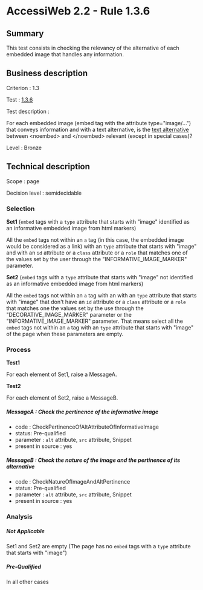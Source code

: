 # AccessiWeb 2.2 - Rule 1.3.6

## Summary

This test consists in checking the relevancy of the alternative of each embedded image that handles any information.

## Business description

Criterion : 1.3

Test : [1.3.6](http://www.accessiweb.org/index.php/accessiweb-22-english-version.html#test-1-3-6)

Test description :

For each embedded image (embed tag with the attribute type=&quot;image/...&quot;) that conveys information and with a text alternative, is the [text alternative](http://www.accessiweb.org/index.php/glossary-76.html#mAltTexteImg) between &lt;noembed&gt; and &lt;/noembed&gt; relevant (except in special cases)?

Level : Bronze

## Technical description

Scope : page

Decision level : semidecidable

### Selection

**Set1** (`embed` tags with a `type` attribute that starts with "image" identified as an informative embedded image from html markers)

All the `embed` tags not within an `a` tag (in this case, the embedded image would be considered as a link) with an `type` attribute that starts with "image" and with an `id` attribute or a `class` attribute or a `role` that matches one of the values set by the user through the "INFORMATIVE_IMAGE_MARKER" parameter.

**Set2** (`embed` tags with a `type` attribute that starts with "image" not identified as an informative embedded image from html markers)

All the `embed` tags not within an `a` tag with an with an `type` attribute that starts with "image" that don't have an `id` attribute or a `class` attribute or a `role` that matches one the values set by the use through the "DECORATIVE_IMAGE_MARKER" parameter or the "INFORMATIVE_IMAGE_MARKER" parameter. That means select all the `embed` tags not within an `a` tag with an `type` attribute that starts with "image" of the page when these parameters are empty.

### Process

**Test1**

For each element of Set1, raise a MessageA.

**Test2**

For each element of Set2, raise a MessageB.

##### MessageA : Check the pertinence of the informative image

-   code : CheckPertinenceOfAltAttributeOfInformativeImage
-   status: Pre-qualified
-   parameter : `alt` attribute, `src` attribute, Snippet
-   present in source : yes

##### MessageB : Check the nature of the image and the pertinence of its alternative

-   code : CheckNatureOfImageAndAltPertinence
-   status: Pre-qualified
-   parameter : `alt` attribute, `src` attribute, Snippet
-   present in source : yes

### Analysis

##### Not Applicable

Set1 and Set2 are empty (The page has no `embed` tags with a `type` attribute that starts with "image")

##### Pre-Qualified

In all other cases
